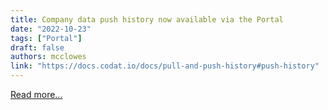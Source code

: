 ```yaml
---
title: Company data push history now available via the Portal
date: "2022-10-23"
tags: ["Portal"]
draft: false
authors: mcclowes
link: "https://docs.codat.io/docs/pull-and-push-history#push-history"
---
```


[Read more...](https://docs.codat.io/docs/pull-and-push-history#push-history)

<!--truncate-->
